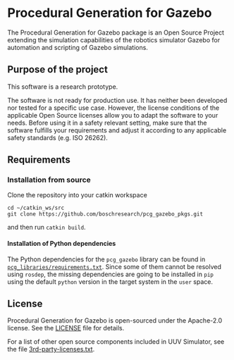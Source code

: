 # Procedural Generation for Gazebo

The Procedural Generation for Gazebo package is an Open Source
Project extending the simulation capabilities of the robotics simulator Gazebo
for automation and scripting of Gazebo simulations.

## Purpose of the project

This software is a research prototype.

The software is not ready for production use. It has neither been developed nor
tested for a specific use case. However, the license conditions of the
applicable Open Source licenses allow you to adapt the software to your needs.
Before using it in a safety relevant setting, make sure that the software
fulfills your requirements and adjust it according to any applicable safety
standards (e.g. ISO 26262).

## Requirements

### Installation from source

Clone the repository into your catkin workspace

```
cd ~/catkin_ws/src
git clone https://github.com/boschresearch/pcg_gazebo_pkgs.git
```

and then run `catkin build`.

#### Installation of Python dependencies

The Python dependencies for the `pcg_gazebo` library can be found in [`pcg_libraries/requirements.txt`](https://github.com/boschresearch/pcg_gazebo_pkgs/blob/master/pcg_libraries/requirements.txt).
Since some of them cannot be resolved using `rosdep`, the missing dependencies are going
to be installed in `pip` using the default `python` version in the target system in the `user` 
space.

## License

Procedural Generation for Gazebo is open-sourced under the Apache-2.0 license. See the [LICENSE](https://github.com/boschresearch/pcg_gazebo_pkgs/blob/master/LICENSE) file for details.

For a list of other open source components included in UUV Simulator, see the file [3rd-party-licenses.txt](https://github.com/boschresearch/pcg_gazebo_pkgs/blob/master/3rd-party-licenses.txt).
